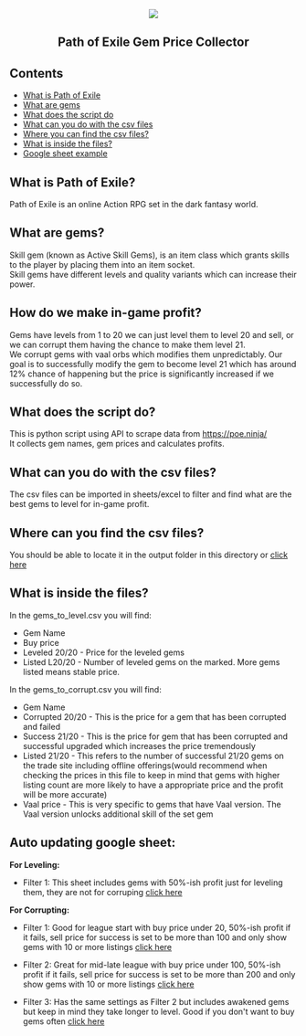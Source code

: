 <p align=center>
    <a href="https://www.pathofexile.com/" title="Path of Exile Website">
      <img align="center" src="https://web.poecdn.com/protected/image/layout/sanctumlogo.png?v=1670373174098&key=j1DUgpyrwdlKZcGWzaFxxA" />
    </a>
</p>
<h2 align="center">Path of Exile Gem Price Collector</h2>

Contents
--------

 * [What is Path of Exile](#what-is-path-of-exile)
 * [What are gems](#what-are-gems)
 * [What does the script do](#what-does-the-script-do)
 * [What can you do with the csv files](#what-can-you-do-with-the-csv-files)
 * [Where you can find the csv files?](#where-can-you-find-the-csv-files)
 * [What is inside the files?](#what-is-inside-the-files)
 * [Google sheet example](#auto-updating-google-sheet)
 

What is Path of Exile?
--------
Path of Exile is an online Action RPG set in the dark fantasy world.

What are gems?
--------
Skill gem (known as Active Skill Gems), is an item class which grants skills to the player by placing them into an item socket.\
Skill gems have different levels and quality variants which can increase their power.

How do we make in-game profit?
--------
Gems have levels from 1 to 20 we can just level them to level 20 and sell, or we can corrupt them having the chance to make them level 21.\
We corrupt gems with vaal orbs which modifies them unpredictably. Our goal is to successfully modify the gem to become level 21 which has around 12% chance of happening but the price is significantly increased if we successfully do so.

What does the script do?
--------
This is python script using API to scrape data from https://poe.ninja/ \
It collects gem names, gem prices and calculates profits.

What can you do with the csv files?
--------
The csv files can be imported in sheets/excel to filter and find what are the best gems to level for in-game profit.

Where can you find the csv files?
--------
You should be able to locate it in the output folder in this directory or 
[click here](https://github.com/Vyary/poe-gem-prices/blob/main/output/)

What is inside the files?
--------
In the gems_to_level.csv you will find:
* Gem Name
* Buy price
* Leveled 20/20 - Price for the leveled gems
* Listed L20/20 - Number of leveled gems on the marked. More gems listed means stable price.

In the gems_to_corrupt.csv you will find:
* Gem Name
* Corrupted 20/20 - This is the price for a gem that has been corrupted and failed
* Success 21/20	- This is the price for gem that has been corrupted and successful upgraded which increases the price tremendously
* Listed 21/20	- This refers to the number of successful 21/20 gems on the trade site including offline offerings(would recommend when checking the prices in this file to keep in mind that gems with higher listing count are more likely to have a appropriate price and the profit will be more accurate)
* Vaal price -  This is very specific to gems that have Vaal version. The Vaal version unlocks additional skill of the set gem

Auto updating google sheet:
--------
**For Leveling:**
* Filter 1: This sheet includes gems with 50%-ish profit just for leveling them, they are not for corruping [click here](https://docs.google.com/spreadsheets/d/1qcYu22DIwEORUYuTJNnYnxS5ceQx8y6XJhVjBai_0lI/edit#gid=1128179025&fvid=2016462890)

**For Corrupting:**
* Filter 1: Good for league start with buy price under 20, 50%-ish profit if it fails, sell price for success is set to be more than 100 and only show gems with 10 or more listings [click here](https://docs.google.com/spreadsheets/d/1qcYu22DIwEORUYuTJNnYnxS5ceQx8y6XJhVjBai_0lI/edit#gid=520131547&fvid=434671070)

* Filter 2: Great for mid-late league with buy price under 100, 50%-ish profit if it fails, sell price for success is set to be more than 200 and only show gems with 10 or more listings [click here](https://docs.google.com/spreadsheets/d/1qcYu22DIwEORUYuTJNnYnxS5ceQx8y6XJhVjBai_0lI/edit#gid=520131547&fvid=1816347774)

* Filter 3: Has the same settings as Filter 2 but includes awakened gems but keep in mind they take longer to level. Good if you don't want to buy gems often [click here](https://docs.google.com/spreadsheets/d/1qcYu22DIwEORUYuTJNnYnxS5ceQx8y6XJhVjBai_0lI/edit#gid=520131547&fvid=1324263742)


